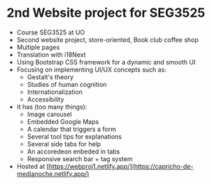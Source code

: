 # 2nd Website project for SEG3525

- Course SEG3525 at UO
- Second website project, store-oriented, Book club coffee shop
- Multiple pages
- Translation with i18Next 
- Using Bootstrap CSS framework for a dynamic and smooth UI
- Focusing on implementing UI/UX concepts such as:
  * Gestalt's theory
  * Studies of human cognition
  * Internationalization
  * Accessibility
- It has (too many things):
  * Image carousel
  * Embedded Google Maps
  * A calendar that triggers a form
  * Several tool tips for explanations
  * Several side tabs for help
  * An accoredeon enbeded in tabs
  * Responsive search bar + tag system
- Hosted at [https://webproj1.netlify.app/](https://capricho-de-medianoche.netlify.app/) 
